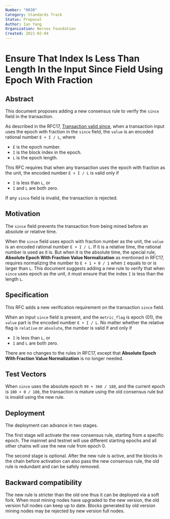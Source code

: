 ```yaml
---
Number: "0030"
Category: Standards Track
Status: Proposal
Author: Ian Yang
Organization: Nervos Foundation
Created: 2021-02-04
---
```


# Ensure That Index Is Less Than Length In the Input Since Field Using Epoch With Fraction

## Abstract

This document proposes adding a new consensus rule to verify the `since` field in the transaction.

As described in the RFC17, [Transaction valid since](../0017-tx-valid-since/0017-tx-valid-since.md), when a transaction input uses the epoch with fraction in the `since` field, the `value` is an encoded rational number `E + I / L`, where

- `E` is the epoch number.
- `I` is the block index in the epoch.
- `L` is the epoch length.

This RFC requires that when any transaction uses the epoch with fraction as the unit, the encoded number `E + I / L` is valid only if

- `I` is less than `L`, or
- `I` and `L` are both zero.

If any `since` field is invalid, the transaction is rejected.

## Motivation

The `since` field prevents the transaction from being mined before an absolute or relative time.

When the `since` field uses epoch with fraction number as the unit, the `value` is an encoded rational number `E + I / L`. If it is a relative time, the rational number is used as it is. But when it is the absolute time, the special rule, **Absolute Epoch With Fraction Value Normalization** as mentioned in RFC17, requires normalizing the number to `E + 1 + 0 / 1` when `I` equals to or is larger than `L`.
This document suggests adding a new rule to verify that when `since` uses epoch as the unit, it must ensure that the index `I` is less than the length `L`.

## Specification

This RFC adds a new verification requirement on the transaction `since` field.

When an input `since` field is present, and the `metric_flag` is epoch (01), the `value` part is the encoded number `E + I / L`. No matter whether the relative flag is `relative` or `absolute`, the number is valid if and only if

- `I` is less than `L`, or
- `I` and `L` are both zero.

There are no changes to the rules in RFC17, except that **Absolute Epoch With Fraction Value Normalization** is no longer needed.

## Test Vectors

When `since` uses the absolute epoch `99 + 360 / 180`, and the current epoch is `100 + 0 / 180`, the transaction is mature using the old consensus rule but is invalid using the new rule.

## Deployment

The deployment can advance in two stages.

The first stage will activate the new consensus rule, starting from a specific epoch. The mainnet and testnet will use different starting epochs and all other chains will use the new rule from epoch 0.

The second stage is optional. After the new rule is active, and the blocks in the chain before activation can also pass the new consensus rule, the old rule is redundant and can be safely removed.

## Backward compatibility

The new rule is stricter than the old one thus it can be deployed via a soft fork. When most mining nodes have upgraded to the new version, the old version full nodes can keep up to date. Blocks generated by old version mining nodes may be rejected by new version full nodes.
